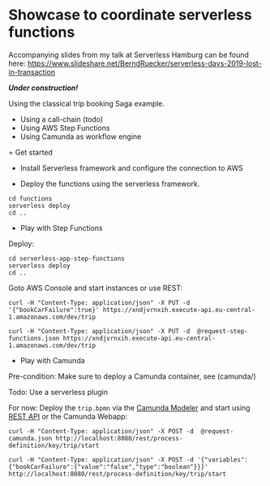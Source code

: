 # Showcase to coordinate serverless functions

Accompanying slides from my talk at Serverless Hamburg can be found here: https://www.slideshare.net/BerndRuecker/serverless-days-2019-lost-in-transaction

***Under construction!***

Using the classical trip booking Saga example. 

- Using a call-chain (todo)
- Using AWS Step Functions
- Using Camunda as workflow engine

= Get started

* Install Serverless framework and configure the connection to AWS

* Deploy the functions using the serverless framework.

```
cd functions
serverless deploy
cd ..
```

* Play with Step Functions

Deploy:

```
cd serverless-app-step-functions
serverless deploy
cd ..
```

Goto AWS Console and start instances or use REST:

```
curl -H "Content-Type: application/json" -X PUT -d '{"bookCarFailure":true}' https://xndjvrnxih.execute-api.eu-central-1.amazonaws.com/dev/trip
```

```
curl -H "Content-Type: application/json" -X PUT -d  @request-step-functions.json https://xndjvrnxih.execute-api.eu-central-1.amazonaws.com/dev/trip
```


* Play with Camunda

Pre-condition: Make sure to deploy a Camunda container, see (camunda/)

Todo: Use a serverless plugin

For now: Deploy the `trip.bpmn` via the [Camunda Modeler](https://camunda.com/download/modeler/) and start using [REST API](https://docs.camunda.org/manual/7.10/reference/rest/process-definition/post-start-process-instance/) or the Camunda Webapp:

```
curl -H "Content-Type: application/json" -X POST -d  @request-camunda.json http://localhost:8080/rest/process-definition/key/trip/start
```

```
curl -H "Content-Type: application/json" -X POST -d '{"variables":{"bookCarFailure":{"value":"false","type":"boolean"}}}' http://localhost:8080/rest/process-definition/key/trip/start
```


